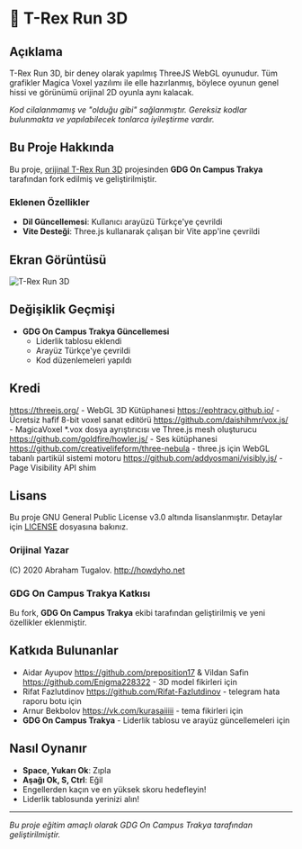 # 🦖 T-Rex Run 3D

## Açıklama
T-Rex Run 3D, bir deney olarak yapılmış ThreeJS WebGL oyunudur.
Tüm grafikler Magica Voxel yazılımı ile elle hazırlanmış, böylece oyunun genel hissi ve görünümü orijinal 2D oyunla aynı kalacak.

*Kod cilalanmamış ve "olduğu gibi" sağlanmıştır. Gereksiz kodlar bulunmakta ve yapılabilecek tonlarca iyileştirme vardır.*

## Bu Proje Hakkında
Bu proje, [orijinal T-Rex Run 3D](https://github.com/Priler/dino3d) projesinden **GDG On Campus Trakya** tarafından fork edilmiş ve geliştirilmiştir.

### Eklenen Özellikler
- **Dil Güncellemesi**: Kullanıcı arayüzü Türkçe'ye çevrildi
- **Vite Desteği**: Three.js kullanarak çalışan bir Vite app'ine çevrildi

## Ekran Görüntüsü
![T-Rex Run 3D](https://i.imgur.com/fESLYlF.png)

## Değişiklik Geçmişi
- **GDG On Campus Trakya Güncellemesi**
  - Liderlik tablosu eklendi
  - Arayüz Türkçe'ye çevrildi
  - Kod düzenlemeleri yapıldı

## Kredi
https://threejs.org/ - WebGL 3D Kütüphanesi
https://ephtracy.github.io/ - Ücretsiz hafif 8-bit voxel sanat editörü
https://github.com/daishihmr/vox.js/ - MagicaVoxel *.vox dosya ayrıştırıcısı ve Three.js mesh oluşturucu
https://github.com/goldfire/howler.js/ - Ses kütüphanesi
https://github.com/creativelifeform/three-nebula - three.js için WebGL tabanlı partikül sistemi motoru
https://github.com/addyosmani/visibly.js/ - Page Visibility API shim

## Lisans
Bu proje GNU General Public License v3.0 altında lisanslanmıştır. Detaylar için [LICENSE](LICENSE) dosyasına bakınız.

### Orijinal Yazar
(C) 2020 Abraham Tugalov.
http://howdyho.net

### GDG On Campus Trakya Katkısı
Bu fork, **GDG On Campus Trakya** ekibi tarafından geliştirilmiş ve yeni özellikler eklenmiştir.

## Katkıda Bulunanlar
- Aidar Ayupov <https://github.com/preposition17> & Vildan Safin <https://github.com/Enigma228322> - 3D model fikirleri için
- Rifat Fazlutdinov <https://github.com/Rifat-Fazlutdinov> - telegram hata raporu botu için
- Arnur Bekbolov <https://vk.com/kurasaiiiii> - tema fikirleri için
- **GDG On Campus Trakya** - Liderlik tablosu ve arayüz güncellemeleri için

## Nasıl Oynanır
- **Space, Yukarı Ok**: Zıpla
- **Aşağı Ok, S, Ctrl**: Eğil
- Engellerden kaçın ve en yüksek skoru hedefleyin!
- Liderlik tablosunda yerinizi alın!

---
*Bu proje eğitim amaçlı olarak GDG On Campus Trakya tarafından geliştirilmiştir.*